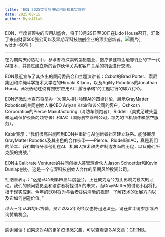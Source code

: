 ```yaml
---
title: 'EON 2025突显应用AI创新和真实影响'
date: 2025-08-15
author: ByteAILab
---
```


EON，年度最顶尖的应用AI盛会，将于10月29日至30日在Lido House召开，汇聚了来自财富500强公司以及早期深科技初创企业的顶尖创新者。![图片](https://ai-techpark.com/wp-content/uploads/EON-2025.jpg){ width=60% }

---
在为期两天的活动中，参与者将探索转型制造业、医疗保健和金融等行业的下一代AI技术，并通过建立新的合作伙伴关系和客户关系的机会进行交流。

EON最近宣布了其杰出的顾问委员会和主题演讲者：Cobot的Brad Porter、索尼集团和冲绳科学技术大学院的Hiroaki Kitano，以及Agility Robotics的Jonathan Hurst。此次活动还设有围绕“应用AI：履行承诺”的主题进行的即兴讨论。

EON还激动地宣布将举办一次深入探讨物理AI的圆桌讨论，展示GrayMatter Robotics的共同创始人兼CEO Ariyan Kabir和该公司的客户，Oshkosh Corporation的Pierce Manufacturing（消防车领跑者）、Riddell（美式足球头盔和运动保护设备的领导者）和IAC（国际航空涂料公司，领先的飞机喷漆和航空服务）。

Kabir表示：“我们很高兴能回到EON并重新与AI创新者社区建立联系。能够展示GrayMatter Robotics及其出色的合作伙伴——Pierce、Riddell和IAC，真是我们的荣幸。我们期待分享他们在AI、机器人技术和先进制造方面的历程，以及他们所克服的挑战。”

EON由Calibrate Ventures的共同创始人兼管理合伙人Jason Schoettler和Kevin Dunlap创办，这是一个与深科技创始人合作的早期风险投资公司。

杜纳普表示：“这是EON的第四届年度盛会，正在成为迄今为止影响力最大的活动。我们的顾问委员会和演讲者将探讨AI的未来，而GrayMatter的讨论小组将扎根于现实应用。今年的EON将为与会者提供清晰的视野，了解技术的发展方向以及它如何创造价值。”

过去三年EON均已售罄，预计2025年的会议也将迅速满座。请在此申请参加或咨询赞助机会。

---
感谢阅读！如果您对AI的更多资讯感兴趣，可以查看更多AI文章：[GPTNB](https://gptnb.com)。